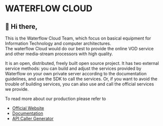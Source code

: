 # WATERFLOW CLOUD

## 👋 Hi there,

This is the Waterflow Cloud Team, which focus on basical equipment for Information Technology and computer architectures.  \
The waterflow Cloud would do our best to provide the online VOD service and other media-stream processors with high quality.

It is an open, distributed, freely built open source project. It has two external service methods: you can build and adjust the services provided by Waterflow on your own private server according to the documentation guidelines, and use the SDK to call the services. Or, if you want to avoid the trouble of building services, you can also use and call the official services we provide.

To read more about our production please refer to 
+ [Official Website](https://waterflow.cloud)
+ [Documentation](https://docs.waterflow.cloud)
+ [API Caller Generator](https://api.waterflow.cloud)
